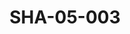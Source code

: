 ---
pid: SHA-05-003
title: SHA-05-003
language: ar
original_label: 
rights: شرحبيل احمد
location_of_original: شرحبيل احمد
photographer_or_studio: 
scanned_from: photograph 10.6 by 16.6
_date: late 1960s
location: امدرمان، اتحاد الفنانين
description: مجموعة فرقة الجاز مع شرحبيل احمد وكمال كيلا
additional_notes: 
permission_display: 'yes'
on_server: 'no'
on_website: 'no'
permalink: /photopages/ar/SHA-05-003.html
layout: photo-page
---